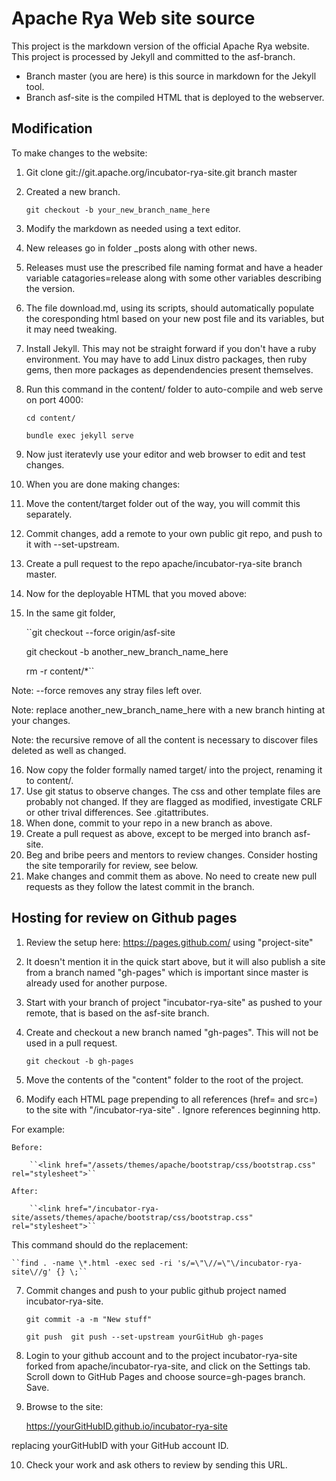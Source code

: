 # Apache Rya Web site source

This project is the markdown version of the official Apache Rya website.
This project is processed by Jekyll and committed to the asf-branch.
- Branch master (you are here) is this source in markdown for the Jekyll tool.
- Branch asf-site is the compiled HTML that is deployed to the webserver.

## Modification

To make changes to the website:

1. Git clone git://git.apache.org/incubator-rya-site.git branch master
2. Created a new branch.        

    ``git checkout -b your_new_branch_name_here``

3. Modify the markdown as needed using a text editor.
4. New releases go in folder _posts along with other news.
5. Releases must use the prescribed file naming format and have a header variable catagories=release along with some other variables describing the version.
6. The file download.md, using its scripts, should automatically populate the coresponding html based on your new post file and its variables, but it may need tweaking.

7. Install Jekyll.  This may not be straight forward if you don't have a ruby environment.  You may have to add Linux distro packages, then ruby gems, then more packages as dependendencies present themselves. 

8. Run this command in the content/ folder to auto-compile and web serve on port 4000:

    ``cd content/``
    
    ``bundle exec jekyll serve``

9. Now just iteratevly use your editor and web browser to edit and test changes.
10. When you are done making changes:
11. Move the content/target folder out of the way, you will commit this separately.
12. Commit changes, add a remote to your own public git repo, and push to it with --set-upstream.
13. Create a pull request to the repo apache/incubator-rya-site branch master.
14. Now for the deployable HTML that you moved above:
15. In the same git folder, 

    ``git checkout --force origin/asf-site 

    git checkout -b another_new_branch_name_here

    rm -r content/*``

Note: --force removes any stray files left over.

Note: replace another_new_branch_name_here with a new branch hinting at your changes.

Note: the recursive remove of all the content is necessary to discover files deleted as well as changed.

16. Now copy the folder formally named target/ into the project, renaming it to content/.
17. Use git status to observe changes.  The css and other template files are probably not changed.  If they are flagged as modified, investigate CRLF or other trival differences.  See .gitattributes.
18. When done, commit to your repo in a new branch as above.
19. Create a pull request as above, except to be merged into branch asf-site.
20. Beg and bribe peers and mentors to review changes.  Consider hosting the site temporarily for review, see below.
21. Make changes and commit them as above.  No need to create new pull requests as they follow the latest commit in the branch.


## Hosting for review on Github pages

1. Review the setup here:  https://pages.github.com/  using "project-site"
2. It doesn't mention it in the quick start above, but it will also publish a site from a branch named "gh-pages" which is important since master is already used for another purpose.
3. Start with your branch of project "incubator-rya-site" as pushed to your remote, that is based on the asf-site branch.
4. Create and checkout a new branch named "gh-pages".  This will not be used in a pull request.

    ``git checkout -b gh-pages``
    
5. Move the contents of the "content" folder to the root of the project.
6. Modify each HTML page prepending to all references (href= and src=) to the site with "/incubator-rya-site" .  Ignore references beginning http.

For example:

    Before:
    
        ``<link href="/assets/themes/apache/bootstrap/css/bootstrap.css" rel="stylesheet">``
        
    After:
    
        ``<link href="/incubator-rya-site/assets/themes/apache/bootstrap/css/bootstrap.css" rel="stylesheet">``


This command should do the replacement:

    ``find . -name \*.html -exec sed -ri 's/=\"\//=\"\/incubator-rya-site\//g' {} \;``


7. Commit changes and push to your public github project named incubator-rya-site.

    ``git commit -a -m "New stuff"``
    
    ``git push  git push --set-upstream yourGitHub gh-pages``
    
8. Login to your github account and to the project incubator-rya-site forked from apache/incubator-rya-site, and click on the Settings tab.  Scroll down to GitHub Pages  and choose source=gh-pages branch.  Save.
    
9. Browse to the site:

    https://yourGitHubID.github.io/incubator-rya-site
    
replacing yourGitHubID with your GitHub account ID.

10. Check your work and ask others to review by sending this URL.



